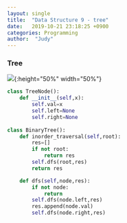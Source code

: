 ```yaml
---
layout: single
title:  "Data Structure 9 - tree"
date:   2019-10-21 23:18:25 +0900
categories: Programming
author:  "Judy"
---
```


### Tree

![](https://ha5ha6.github.io/judy_blog/assets/images/binarytreetraversal.jpg){:height="50%" width="50%"}

```python
class TreeNode(): 
    def __init__(self,x):
        self.val=x
        self.left=None
        self.right=None
        
class BinaryTree():
    def inorder_traversal(self,root):
        res=[]
        if not root:
            return res
        self.dfs(root,res)
        return res

    def dfs(self,node,res):
        if not node:
            return
        self.dfs(node.left,res)
        res.append(node.val)
        self.dfs(node.right,res)
```
